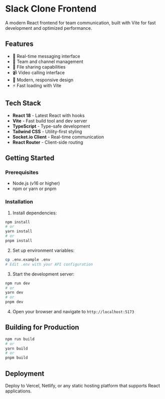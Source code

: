 # Slack Clone Frontend

A modern React frontend for team communication, built with Vite for fast development and optimized performance.

## Features

- 💬 Real-time messaging interface
- 👥 Team and channel management
- 📁 File sharing capabilities
- 📹 Video calling interface
- 🎨 Modern, responsive design
- ⚡ Fast loading with Vite

## Tech Stack

- **React 18** - Latest React with hooks
- **Vite** - Fast build tool and dev server
- **TypeScript** - Type-safe development
- **Tailwind CSS** - Utility-first styling
- **Socket.io Client** - Real-time communication
- **React Router** - Client-side routing

## Getting Started

### Prerequisites

- Node.js (v16 or higher)
- npm or yarn or pnpm

### Installation

1. Install dependencies:
```bash
npm install
# or
yarn install
# or
pnpm install
```

2. Set up environment variables:
```bash
cp .env.example .env
# Edit .env with your API configuration
```

3. Start the development server:
```bash
npm run dev
# or
yarn dev
# or
pnpm dev
```

4. Open your browser and navigate to `http://localhost:5173`

## Building for Production

```bash
npm run build
# or
yarn build
# or
pnpm build
```

## Deployment

Deploy to Vercel, Netlify, or any static hosting platform that supports React applications.
